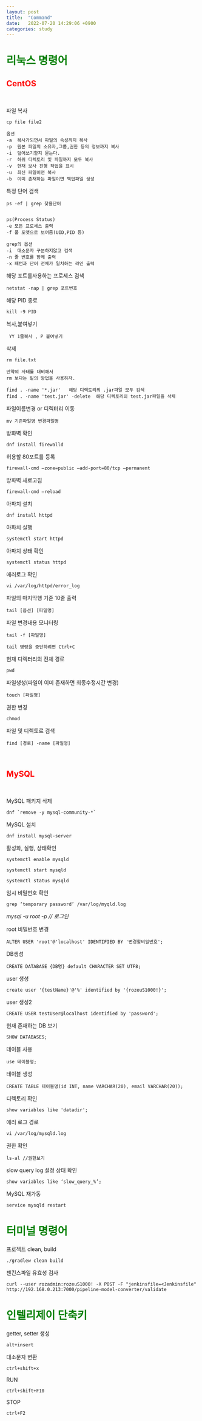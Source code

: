 ```yaml
---
layout: post
title:  "Command"
date:   2022-07-20 14:29:06 +0900
categories: study
---
```

<span style="color:green">리눅스 명령어</span>
==============================================

<span style="color:red"> CentOS</span>
--------------------------------------
<br>

파일 복사
```
cp file file2     

옵션
-a  복사가되면서 파일의 속성까지 복사
-p  원본 파일의 소유자,그룹,권한 등의 정보까지 복사
-i  덮어쓰기할지 묻는다.
-r  하위 디렉토리 및 파일까지 모두 복사
-v  현재 보사 진행 작업을 표시
-u  최신 파일이면 복사
-b  이미 존재하는 파일이면 백업파일 생성
```

특정 단어 검색
```
ps -ef | grep 찾을단어


ps(Process Status)
-e 모든 프로세스 출력
-f 풀 포맷으로 보여줌(UID,PID 등)

grep의 옵션
-i  대소문자 구분하지않고 검색
-n 줄 번호를 함께 출력
-x 패턴과 단어 전체가 일치하는 라인 출력
```

해당 포트를사용하는 프로세스  검색
```
netstat -nap | grep 포트번호   
```

해당 PID 종료
```
kill -9 PID 
```

복사,붙여넣기
```
 YY 1줄복사 , P 붙여넣기
```

삭제
```
rm file.txt

만약의 사태를 대비해서
rm 보다는 밑의 방법을 사용하자.

find . -name '*.jar'   해당 디렉토리의 .jar파일 모두 검색
find . -name 'test.jar' -delete  해당 디렉토리의 test.jar파일을 삭제
```

파일이름변경 or 디렉터리 이동
```
mv 기존파일명 변경파일명
```

방화벽 확인
```
dnf install firewalld 
```

허용할 80포트를 등록
```
firewall-cmd —zone=public —add-port=80/tcp —permanent
```

방화벽 새로고침
```
firewall-cmd —reload
```

아파치 설치
```
dnf install httpd
```

아파치 실행
```
systemctl start httpd
```

아파치 상태 확인
```
systemctl status httpd
```

에러로그 확인
```
vi /var/log/httpd/error_log 
```

파일의 마지막행 기준 10줄 출력
```
tail [옵션] [파일명]
```

파일 변경내용 모니터링
```
tail -f [파일명]

tail 명령을 중단하려면 Ctrl+C
```

현재 디렉터리의 전체 경로
```
pwd
```

파일생성(파일이 이미 존재하면 최종수정시간 변경)
```
touch [파일명]
```

권한 변경
```
chmod
```

파일 및 디렉토르 검색
```
find [경로] -name [파일명]

```




<br>

<span style="color:red"> MySQL </span>
--------------------------------------
<br>

MySQL 패키지 삭제
```
dnf `remove -y mysql-community-*` 
```

MySQL 설치
```
dnf install mysql-server
```

활성화, 실행, 상태확인
```
systemctl enable mysqld

systemctl start mysqld

systemctl status mysqld
```

임시 비밀번호 확인


```
grep ‘temporary password’ /var/log/myqld.log
```

*mysql -u root -p // 로그인*

root 비밀번호 변경
```
ALTER USER 'root'@'localhost' IDENTIFIED BY '변경할비밀번호'; 
```

DB생성
```
CREATE DATABASE {DB명} default CHARACTER SET UTF8;
```

user 생성
```
create user '{testName}'@'%' identified by '{rozeuS1000!}';
```

user 생성2
```
CREATE USER testUser@localhost identified by 'password'; 
```

현재 존재하는 DB 보기
```
SHOW DATABASES;
```

테이블 사용
```
use 테이블명; 
```

테이블 생성
```
CREATE TABLE 테이블명(id INT, name VARCHAR(20), email VARCHAR(20)); 
```

디렉토리 확인
```
show variables like 'datadir';
```

에러 로그 경로
```
vi /var/log/mysqld.log
```

권한 확인
```
ls-al //권한보기
```

slow query log 설정 상태 확인
```
show variables like ‘slow_query_%’;
```

MySQL 재가동
```
service mysqld restart
```

<span style="color:green">터미널 명령어</span>
==============================================
프로젝트 clean, build
```
./gradlew clean build
```

젠킨스파일 유효성 검사
```
curl --user rozadmin:rozeuS1000! -X POST -F "jenkinsfile=<Jenkinsfile" http://192.168.0.213:7000/pipeline-model-converter/validate
```

<span style="color:green">인텔리제이 단축키</span>
=================================================

getter, setter 생성 
```
alt+insert
```

대소문자 변환
```
ctrl+shift+x
```
RUN
```
ctrl+shift+F10
```

STOP
```
ctrl+F2
```




